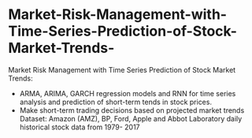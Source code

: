 # Market-Risk-Management-with-Time-Series-Prediction-of-Stock-Market-Trends-
Market Risk Management with Time Series Prediction of Stock Market Trends:  
* ARMA, ARIMA, GARCH regression models and RNN for time series analysis and prediction of short-term tends in stock prices. 
* Make short-term trading decisions based on projected market trends Dataset: Amazon (AMZ), BP, Ford, Apple and Abbot Laboratory daily historical stock data from 1979- 2017
